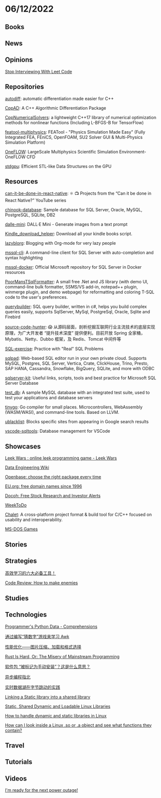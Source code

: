 # 06/12/2022

## Books

## News

## Opinions
[Stop Interviewing With Leet Code](https://fev.al/posts/leet-code/)

## Repositories
[autodiff](https://github.com/autodiff/autodiff): automatic differentiation made easier for C++

[CppAD](https://github.com/coin-or/CppAD): A C++ Algorithmic Differentiation Package

[CppNumericalSolvers](https://github.com/PatWie/CppNumericalSolvers): a lightweight C++17 library of numerical optimization methods for nonlinear functions (Including L-BFGS-B for TensorFlow)

[featool-multiphysics](https://github.com/precise-simulation/featool-multiphysics): FEATool - "Physics Simulation Made Easy" (Fully Integrated FEA, FEniCS, OpenFOAM, SU2 Solver GUI & Multi-Physics Simulation Platform)

[OneFLOW](https://github.com/eric2003/OneFLOW): LargeScale Multiphysics Scientific Simulation Environment-OneFLOW CFD

[stdgpu](https://github.com/stotko/stdgpu): Efficient STL-like Data Structures on the GPU

## Resources
[can-it-be-done-in-react-native](https://github.com/wcandillon/can-it-be-done-in-react-native): ⚛️ 📺 Projects from the “Can it be done in React Native?” YouTube series

[chinook-database](https://github.com/lerocha/chinook-database): Sample database for SQL Server, Oracle, MySQL, PostgreSQL, SQLite, DB2

[dalle-mini](https://github.com/borisdayma/dalle-mini): DALL·E Mini - Generate images from a text prompt

[Kindle_download_helper](https://github.com/yihong0618/Kindle_download_helper): Download all your kindle books script.

[lazyblorg](https://github.com/novoid/lazyblorg): Blogging with Org-mode for very lazy people

[mssql-cli](https://github.com/dbcli/mssql-cli): A command-line client for SQL Server with auto-completion and syntax highlighting

[mssql-docker](https://github.com/microsoft/mssql-docker): Official Microsoft repository for SQL Server in Docker resources

[PoorMansTSqlFormatter](https://github.com/TaoK/PoorMansTSqlFormatter): A small free .Net and JS library (with demo UI, command-line bulk formatter, SSMS/VS add-in, notepad++ plugin, winmerge plugin, and demo webpage) for reformatting and coloring T-SQL code to the user's preferences.

[querybuilder](https://github.com/sqlkata/querybuilder): SQL query builder, written in c#, helps you build complex queries easily, supports SqlServer, MySql, PostgreSql, Oracle, Sqlite and Firebird

[source-code-hunter](https://github.com/doocs/source-code-hunter): 😱 从源码层面，剖析挖掘互联网行业主流技术的底层实现原理，为广大开发者 “提升技术深度” 提供便利。目前开放 Spring 全家桶，Mybatis、Netty、Dubbo 框架，及 Redis、Tomcat 中间件等

[SQL-exercise](https://github.com/XD-DENG/SQL-exercise): Practice with "Real" SQL Problems

[sqlpad](https://github.com/sqlpad/sqlpad): Web-based SQL editor run in your own private cloud. Supports MySQL, Postgres, SQL Server, Vertica, Crate, ClickHouse, Trino, Presto, SAP HANA, Cassandra, Snowflake, BigQuery, SQLite, and more with ODBC

[sqlserver-kit](https://github.com/ktaranov/sqlserver-kit): Useful links, scripts, tools and best practice for Microsoft SQL Server Database

[test_db](https://github.com/datacharmer/test_db): A sample MySQL database with an integrated test suite, used to test your applications and database servers

[tinygo](https://github.com/tinygo-org/tinygo): Go compiler for small places. Microcontrollers, WebAssembly (WASM/WASI), and command-line tools. Based on LLVM.

[ublacklist](https://github.com/iorate/ublacklist): Blocks specific sites from appearing in Google search results

[vscode-sqltools](https://github.com/mtxr/vscode-sqltools): Database management for VSCode

## Showcases
[Leek Wars : online leek programming game - Leek Wars](https://leekwars.com/)

[Data Engineering Wiki](https://dataengineering.wiki/Index)

[Openbase: choose the right package every time](https://openbase.com/)

[EU.org: free domain names since 1996](https://nic.eu.org/)

[Docoh: Free Stock Research and Investor Alerts](https://docoh.com/)

[WeekToDo](https://weektodo.me/)

[Chalet](https://www.chalet-work.space/): A cross-platform project format & build tool for C/C++
focused on usability and interoperability.

[MS-DOS Games](https://archive.org/details/softwarelibrary_msdos_games)

## Stories

## Strategies
[高效学习的六大必备工具！](https://mp.weixin.qq.com/s/5DK84kgPsMnsY99hDDHl8w)

[Code Review: How to make enemies](https://repohealth.io/blog/code-review-how-to-make-enemies/)

## Studies

## Technologies
[Programmer's Python Data - Comprehensions](https://www.i-programmer.info/programming/python/15464-programmers-python-data-comprehensions-.html)

[通过编写“猜数字”游戏来学习 Awk](https://linux.cn/article-14668-1.html)

[性能优化——图片压缩、加载和格式选择](https://mp.weixin.qq.com/s/FtaUER4Hv3RzCReKTqIRNQ)

[Rust Is Hard, Or: The Misery of Mainstream Programming](https://hirrolot.github.io/posts/rust-is-hard-or-the-misery-of-mainstream-programming.html)

[软件包 “被标记为手动安装”？这是什么意思？](https://linux.cn/article-14675-1.html)

[异步编程指北](https://mp.weixin.qq.com/s?__biz=MjM5ODYwMjI2MA==&mid=2649771018&idx=1&sn=c1c5852e00e42abb6ab746a4b65e3b60&scene=58&subscene=0)

[实时数据湖在字节跳动的实践](https://my.oschina.net/u/5588928/blog/5534959)

[Linking a Static library into a shared library](https://stackoverflow.com/questions/38531837/linking-a-static-library-into-a-shared-library)

[Static, Shared Dynamic and Loadable Linux Libraries](http://www.yolinux.com/TUTORIALS/LibraryArchives-StaticAndDynamic.html)

[How to handle dynamic and static libraries in Linux](https://opensource.com/article/20/6/linux-libraries)

[How can I look inside a Linux .so or .a object and see what functions they contain?](https://stackoverflow.com/questions/38887351/how-can-i-look-inside-a-linux-so-or-a-object-and-see-what-functions-they-conta)

## Travel

## Tutorials

## Videos
[I'm ready for the next power outage!](https://www.youtube.com/watch?v=RhTDneoDUdc)
